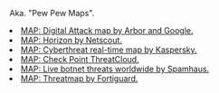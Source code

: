 Aka. "Pew Pew Maps".

<li><a href="https://www.digitalattackmap.com/">MAP: Digital Attack map by Arbor and Google.</a></li>
<li><a href="https://horizon.netscout.com/">MAP: Horizon by Netscout.</a></li>
<li><a href="https://cybermap.kaspersky.com/">MAP: Cyberthreat real-time map by Kaspersky.</a></li>
<li><a href="https://threatmap.checkpoint.com/">MAP: Check Point ThreatCloud.</a></li>
<li><a href="https://www.spamhaustech.com/threat-map/">MAP: Live botnet threats worldwide by Spamhaus.</a></li>
<li><a href="https://threatmap.fortiguard.com/">MAP: Threatmap by Fortiguard.</a></li>
